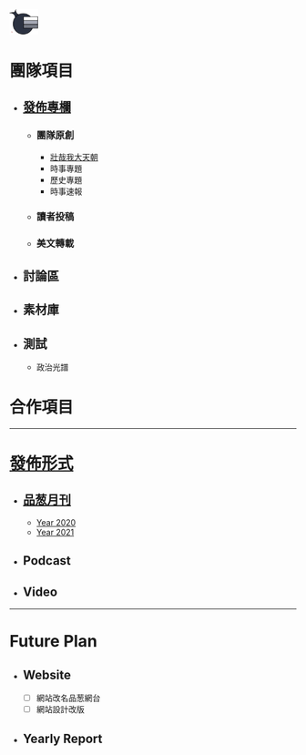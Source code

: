<img src="Logo.png" width=10%>

# 團隊項目

- ## [發佈專欄](/Release)
  - ### 團隊原創
    - [壯哉我大天朝](/Release/專題/壯哉我大天朝)
    - 時事專題
    - 歷史專題
    - 時事速報
  - ### 讀者投稿
  - ### 美文轉載

- ## 討論區
- ## 素材庫
- ## 測試
  - 政治光譜
  
# 合作項目

***

# [發佈形式](/Release)
- ## [品葱月刊](/Release/品葱月刊)
  - [Year 2020](https://github.com/PincongGroup/Project-PincongMediaPlatform/releases/tag/Pincong)
  - [Year 2021]()
- ## Podcast
- ## Video

***

# Future Plan
- ## Website
  - [ ] 網站改名品葱網台
  - [ ] 網站設計改版
  
- ## Yearly Report
